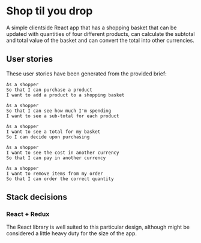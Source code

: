 # Shop til you drop

A simple clientside React app that has a shopping basket that can be updated with quantities of four different products, can calculate the subtotal and total value of the basket and can convert the total into other currencies.

## User stories

These user stories have been generated from the provided brief:

```
As a shopper
So that I can purchase a product
I want to add a product to a shopping basket

As a shopper
So that I can see how much I'm spending
I want to see a sub-total for each product

As a shopper
I want to see a total for my basket
So I can decide upon purchasing

As a shopper
I want to see the cost in another currency
So that I can pay in another currency

As a shopper
I want to remove items from my order
So that I can order the correct quantity
```

## Stack decisions

### React + Redux

The React library is well suited to this particular design, although might be considered a little heavy duty for the size of the app.
